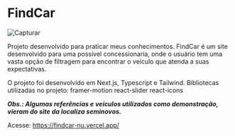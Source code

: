 # FindCar

![Capturar](https://github.com/KetsonKersen/find-car/assets/127996989/8959c453-d5e4-40a8-ae15-581d5948326c)

Projeto desenvolvido para praticar meus conhecimentos.
FindCar é um site desenvolvido para uma possível concessionaria, onde o usuário tem uma vasta opção de filtragem para encontrar o veículo que atenda a suas expectativas.

O projeto foi desenvolvido em Next.js, Typescript e Tailwind.
Bibliotecas utilizadas no projeto:
framer-motion
react-slider
react-icons

***Obs.: Algumas referências e veículos utilizados como demonstração, vieram do site da localiza seminovos.***

Acesse:
https://findcar-nu.vercel.app/
